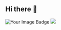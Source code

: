 ## Hi there 👋
<img src="https://tryhackme-badges.s3.amazonaws.com/lNightcrawlerl.png" alt="Your Image Badge" />

<img src="https://tryhackme.com/api/v2/badges/public-profile?userPublicId=564871" />


<!--
**belu-uwu/belu-uwu** is a ✨ _special_ ✨ repository because its `README.md` (this file) appears on your GitHub profile.

Here are some ideas to get you started:

- 🔭 I’m currently working on ...
- 🌱 I’m currently learning ...
- 👯 I’m looking to collaborate on ...
- 🤔 I’m looking for help with ...
- 💬 Ask me about ...
- 📫 How to reach me: ...
- 😄 Pronouns: ...
- ⚡ Fun fact: ...
-->
